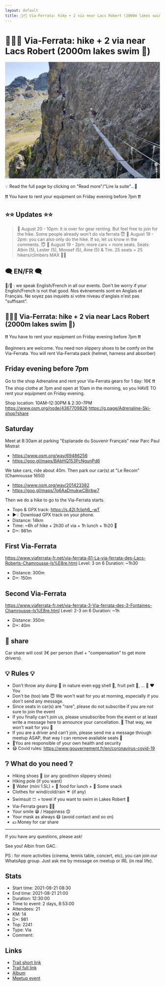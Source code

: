 ```yaml
---
layout: default
title: 🧗‍♂️🥾 Via-Ferrata: hike + 2 via near Lacs Robert (2000m lakes swim 🥶)
---
```


# 🧗‍♂️🥾 Via-Ferrata: hike + 2 via near Lacs Robert (2000m lakes swim 🥶)

![2021-08-21](../img/orig/2021-08-21.jpg)

💡 Read the full page by clicking on "Read more"/"Lire la suite"...💜

❗❗ You have to rent your equipment on Friday evening before 7pm ❗❗

##  ⭐⭐ Updates ⭐⭐ 
> 📅 August 20 - 10pm: It is over for gear renting. But feel free to join for the hike. Some people already won't do via ferrata 😇
> 📅 August 19 - 2pm: you can also only do the hike. If so, let us know in the comments. 😇
> 📅 August 19 - 2pm: more cars = more seats. Seats: Albin (5), Lester (5), Monsef (5), Àine (5) & Tim. 25 seats = 25 hikers/climbers MAX 🚶‍♂️

##  🗨️ EN/FR 🗨️ 
🦅/🐓 : we speak English/French in all our events. Don't be worry if your English/French is not that good. Nos évènements sont en Anglais et Français. Ne soyez pas inquiets si votre niveau d'anglais n'est pas "suffisant".

##  🧗‍♂️🥾 Via-Ferrata: hike + 2 via near Lacs Robert (2000m lakes swim 🥶) 

❗❗ You have to rent your equipment on Friday evening before 7pm ❗❗

Beginners are welcome. You need non slippery shoes to be comfy on the Via-Ferrata. You will rent Via-Ferrata pack (helmet, harness and absorber)

##  Friday evening before 7pm 
Go to the shop Adrenaline and rent your Via-Ferrata gears for 1 day: 16€
❗❗ The shop clothe at 7pm and open at 10am in the morning, so you HAVE TO rent your equipment on Friday evening.

Shop location: 10AM–12:30PM & 2:30–7PM
https://www.osm.org/node/4367709826
https://g.page/Adrenaline-Ski-shop?share

##  Saturday 
Meet at 8:30am at parking "Esplanade du Souvenir Français" near Parc Paul Mistral:
- https://www.osm.org/way/69486256
- https://goo.gl/maps/BAbHQ153PcNgunPd6

We take cars, ride about 40m. Then park our car(s) at "Le Recoin" (Chamrousse 1650)
- https://www.osm.org/way/201423382
- https://goo.gl/maps/7q6AaDmukwCBirbw7

Then we do a hike to go to the Via-Ferrata starts.

* Topo & GPX track: https://s.42l.fr/jph6_-wT
* ▶💡 Download GPX track on your phone.
* Distance: 14km
* Time: ~6h of hike + 2h30 of via + 1h lunch + 1h20 🚗
* D+: 981m

##  First Via-Ferrata 
https://www.viaferrata-fr.net/via-ferrata-81-La-via-ferrata-des-Lacs-Roberts-Chamrousse-Is%E8re.html
Level: 3 on 6
Duration: ~1h30
* Distance: 300m
* D+: 150m

##  Second Via-Ferrata 
https://www.viaferrata-fr.net/via-ferrata-3-Via-ferrata-des-3-Fontaines-Chamrousse-Is%E8re.html
Level: 2-3 on 6
Duration: ~1h
* Distance: 350m
* D+: 40m

##  🚗 share 
Car share will cost 3€ per person (fuel + "compensation" to get more drivers).

##  💡 Rules 💡 
- Don't throw any dump 🚮 in nature even egg shell 🥚, fruit pelt 🍌, ... 🌳 ❤️ You
- Don't be (too) late 😇 We won't wait for you at morning, especially if you don't send any message.
- Since seats in car(s) are "rare", please do not subscribe if you are not sure to join the event
- If you finally can't join us, please unsubscribe from the event or at least write a message here to announce your cancellation. 💜 That way, we won't wait for you 💜
- If you are a driver and can't join, please send me a message through meetup ASAP, that way I can remove available seats 🚗
- 💟You are responsible of your own health and security
- 😷 Covid rules: https://www.gouvernement.fr/en/coronavirus-covid-19

##  ❔ What do you need ❔ 
- Hiking shoes 🥾 (or any good/non slippery shoes)
- Hiking pole (if you want)
- 🧃 Water (mini 1.5L) + 🥕 food for lunch + 🍫 Some snack
- Clothes for wind/cold/rain ☔ (if any)
- Swimsuit 🩳 + towel if you want to swim in Lakes Robert 🥶
- Via-Ferrata gears 🧗‍♂️
- Your smile 😁 / Happiness 😊
- Your mask as always 😷 (avoid contact and so on)
- 💵 Money for car share

-----------------------
If you have any questions, please ask!

See you! Albin from GAC.

PS : for more activities (cinema, tennis table, concert, etc), you can join our WhatsApp group. Just ask me by message on meetup or IRL (in real life).

## Stats

- Start time: 2021-08-21 08:30
- End time: 2021-08-21 21:00
- Duration: 12:30:00
- Time to event: 2 days, 8:53:00
- Attendees: 21
- KM: 14
- D+: 981
- Top: 2241
- Type: Via
- Comment: 

## Links

- [Trail short link](https://s.42l.fr/jph6_-wT)
- [Trail full link]()
- [Album](https://binnette.github.io/GacImg2021/2021-08-21-🧗‍♂️🥾-Via-Ferrata-2-via-near-Lacs-Robert-2000m-lakes-swim-🥶.html)
- [Meetup event](https://www.meetup.com/grenoble-adventure-club-english-french/events/280199683/)
